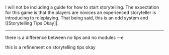 I will not be including a guide for how to start storytelling. The expectation for this game is that the players are novices an experienced storyteller is introducing to roleplaying. That being said, this is an odd system and [[Storytelling Tips Okay]].

---

there is a difference between no tips and no modules --e

this is a refinement on storytelling tips okay
